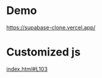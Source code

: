 # Demo
https://supabase-clone.vercel.app/
# Customized js
[index.html#L103](https://github.com/ducan-ne/supabase-clone/blob/main/index.html#L103)
